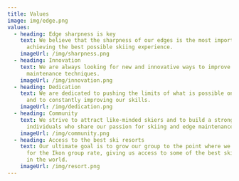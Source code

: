```yaml
---
title: Values
image: img/edge.png
values:
  - heading: Edge sharpness is key
    text: We believe that the sharpness of our edges is the most important factor in
      achieving the best possible skiing experience.
    imageUrl: /img/sharpness.png
  - heading: Innovation
    text: We are always looking for new and innovative ways to improve our edge
      maintenance techniques.
    imageUrl: /img/innovation.png
  - heading: Dedication
    text: We are dedicated to pushing the limits of what is possible on the slopes
      and to constantly improving our skills.
    imageUrl: /img/dedication.png
  - heading: Community
    text: We strive to attract like-minded skiers and to build a strong community of
      individuals who share our passion for skiing and edge maintenance.
    imageUrl: /img/community.png
  - heading: Access to the best ski resorts
    text: Our ultimate goal is to grow our group to the point where we can qualify
      for the Ikon group rate, giving us access to some of the best ski resorts
      in the world.
    imageUrl: /img/resort.png
---
```

